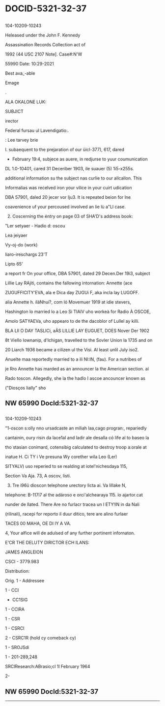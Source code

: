 # DOCID-5321-32-37

##
104-10209-10243

Heleased under the John F. Kennedy

Assassination Records Collection act of

1992 (44 USC 2107 Note]. Case#:N'W

55990 Date: 10:29-2021

Best ava_-able

Emage

.

ALA OKALONE LUK:

SUBJICT

irector

Federal fursau ul Lavendigatio:.

: Lee tarvey brie

I. subaequent to the prejaration of our üicl-377), 617, dared

* February 19:4, subjece as auere, in redjurse to yuur coumunication

DL 1.0-10401, cared 31 Deceriber 1903, ile suauer (5) 1i5-x255s.

additional information su the subject nas curlie to our allcallon. This

Informalias was recelved iron your vilice in your cuirt udication

DBA 57901, daled 20 jecer vor Iju3. It is repeated beion for lne

coavenience uf your percoused involved an lie lù a"Ll case.

2. Coscerning the éntry on page 03 of SHA'D's address book:

"Ler setyaer - Hadio d: oscou

Lea jeiyaer

Vy-oj-do (work)

liaro-ireschargs 23'T

Lipto 65'

a report fr On your office, DBA 57901, dated 29 Decen.Der 19i3, subject

Lillie Lay RAjiti, contains the fallowing intornation: Annette (ace

ZUGUFFICITY'EVA, ala e Dica day ZUGUi F, aka incla lay LUGOFF.

alia Annette h. iläNhui?, com ló Movemuer 1919 at idie stevers,

Hashington lo married lo a Leo Si TIAIV uho workeà for Radio À OSCOE,

Amolo SATYAEVa, uho appearo to de the dacoblor of Lullel ay killi.

BLA LIl O DAY TASLICi, aÃS LILLIE LAY EUGUET, DOES Nover Der 1902

8t Viello Iownanip, d'Ichigan, travelled to the Sovler Union la 1735 and on

20 Liarch 1936 became a cilizen ul the Visi. Al least unlil July iso2.

Anuelte maa reportedly married to a ili NI:IN, (fau). For a nutribes of

je Rro Annette has marded as an announcer la the American section. aí

Rado toscon. Allegedly, she la the hadlo I ascoe ancouncer known as

("Diosços lially" sho

NW 65990 Docld:5321-32-37
---

##
104-10209-10243

"1-oscon s:olly nno ursadcaste an miliah laa,cago progran:, repariedly

cantainin, oury risin da lace1al and ladir ale desalla có life al to baseo la

tho stasian conimard, cotensibig calculated to destroy troop a:orale at

inatue H. Ci TY i Ve presuna Wy corether wila Leo (Ler)

SITYALV) uso reperied to se realding at iotel'nichesdaya 115,

Section Va Aja. 73, A oscov, listi.

3. Tre i96û dioscon telephone urectory licta ai. Va lillake N,

telephone: B-117i7 al the adároso e orci'alchearaya 115. lo ajartor.cat

nunder de llated. There Are no furlacr tracea un I ETY!IN in da Nali

(rilinali), racepi for reporto il duur ditico, tere are alino furlaer

TACES 00 MAHA, OE DI IY A VA.

4, Your alfice will de adulsed of any further portinent infornaton.

E'CR THE DELUTY DIRICTOR ECH ILANS:

JAMES ANGLEION

CSCI - 3779.983

Distribution:

Orig. 1 - Addressee

1 - CCI

- CC1SIG

1 - CCIRA

1 - CSR

1 - CSRCI

2 - CSRC1R (hold cy comeback cy)

1 - SROJSdi

1 - 201-289,248

SRCIResearch:ABrasio;cl 1l February 1964

2-

NW 65990 Docld:5321-32-37
-

---

